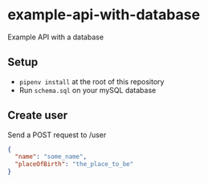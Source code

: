 # example-api-with-database
Example API with a database

## Setup

* `pipenv install` at the root of this repository
* Run `schema.sql` on your mySQL database

## Create user

Send a POST request to /user

```json
{
  "name": "some_name",
  "placeOfBirth": "the_place_to_be"
}
```